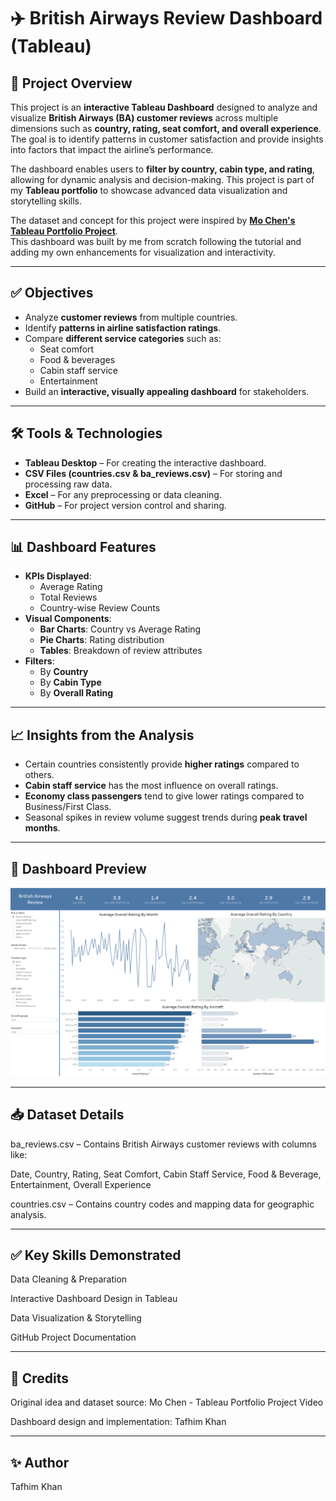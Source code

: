# ✈️ British Airways Review Dashboard (Tableau)

## 📌 Project Overview
This project is an **interactive Tableau Dashboard** designed to analyze and visualize **British Airways (BA) customer reviews** across multiple dimensions such as **country, rating, seat comfort, and overall experience**. The goal is to identify patterns in customer satisfaction and provide insights into factors that impact the airline’s performance.

The dashboard enables users to **filter by country, cabin type, and rating**, allowing for dynamic analysis and decision-making. This project is part of my **Tableau portfolio** to showcase advanced data visualization and storytelling skills.

The dataset and concept for this project were inspired by **[Mo Chen's Tableau Portfolio Project](https://www.youtube.com/watch?v=KlAKAarfLRQ)**.  
This dashboard was built by me from scratch following the tutorial and adding my own enhancements for visualization and interactivity.

---

## ✅ Objectives
- Analyze **customer reviews** from multiple countries.
- Identify **patterns in airline satisfaction ratings**.
- Compare **different service categories** such as:
  - Seat comfort
  - Food & beverages
  - Cabin staff service
  - Entertainment
- Build an **interactive, visually appealing dashboard** for stakeholders.

---

## 🛠️ Tools & Technologies
- **Tableau Desktop** – For creating the interactive dashboard.
- **CSV Files (countries.csv & ba_reviews.csv)** – For storing and processing raw data.
- **Excel** – For any preprocessing or data cleaning.
- **GitHub** – For project version control and sharing.

---

## 📊 Dashboard Features
- **KPIs Displayed**:
  - Average Rating
  - Total Reviews
  - Country-wise Review Counts
- **Visual Components**:
  - **Bar Charts**: Country vs Average Rating
  - **Pie Charts**: Rating distribution
  - **Tables**: Breakdown of review attributes
- **Filters**:
  - By **Country**
  - By **Cabin Type**
  - By **Overall Rating**

---

## 📈 Insights from the Analysis
- Certain countries consistently provide **higher ratings** compared to others.
- **Cabin staff service** has the most influence on overall ratings.
- **Economy class passengers** tend to give lower ratings compared to Business/First Class.
- Seasonal spikes in review volume suggest trends during **peak travel months**.

---

## 📸 Dashboard Preview
![Dashboard Preview](Dashboard_preview.png)

---

## 📥 Dataset Details

ba_reviews.csv – Contains British Airways customer reviews with columns like:

Date, Country, Rating, Seat Comfort, Cabin Staff Service, Food & Beverage, Entertainment, Overall Experience

countries.csv – Contains country codes and mapping data for geographic analysis.

---

## ✅ Key Skills Demonstrated

Data Cleaning & Preparation

Interactive Dashboard Design in Tableau

Data Visualization & Storytelling

GitHub Project Documentation

---

## 🙌 Credits

Original idea and dataset source: Mo Chen - Tableau Portfolio Project Video

Dashboard design and implementation: Tafhim Khan

---

## ✨ Author

Tafhim Khan 
